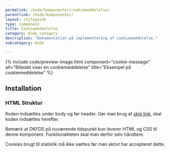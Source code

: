 ```yaml
---
permalink: /kode/komponenter/cookiemeddelelse/
parentlink: /kode/komponenter/
layout: styleguide
type: component
title: Cookiemeddelelse
category: Kode_category
description: "Dokumentation på implementering af cookiemeddelelse."
subcategory: Kode

---
```


{% include code/preview-image.html component="cookie-message" alt="Billedet viser en cookiemeddelelse" title="Eksempel på cookiemeddelelse" %}

## Installation

### HTML Struktur

Koden indsættes under body og før header. Gør man brug af <a href="/komponenter/skip-link/">skip link</a>, skal koden indsættes herefter.

Bemærk at DKFDS på nuværende tidspunkt kun leverer HTML og CSS til denne komponent. Funktionaliteten skal man derfor selv håndtere.

Cookies brugt til statistik må ikke sættes før man aktivt har accepteret dette.
